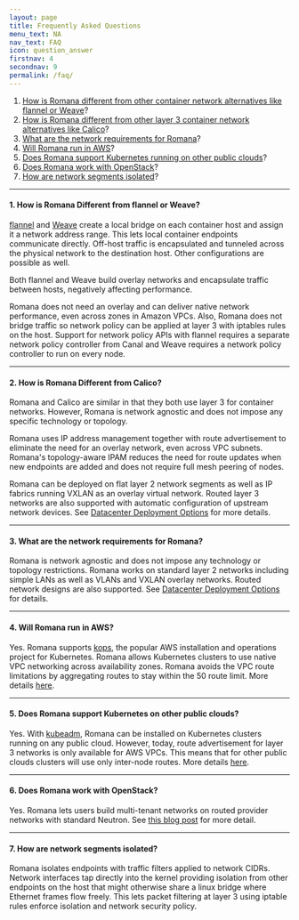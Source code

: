 ```yaml
---
layout: page
title: Frequently Asked Questions
menu_text: NA
nav_text: FAQ
icon: question_answer
firstnav: 4
secondnav: 9
permalink: /faq/
---
```


1. [How is Romana different from other container network alternatives like flannel or Weave](#how-is-romana-different-from-flannel-or-weave)?
1. [How is Romana different from other layer 3 container network alternatives like Calico](#how-is-romana-different-from-calico)?
1. [What are the network requirements for Romana](#what-are-the-network-requirements-for-romana)?
1. [Will Romana run in AWS](#will-romana-run-in-aws)?
1. [Does Romana support Kubernetes running on other public clouds](#does-romana-support-kubernetes-running-on-other-public-clouds)?
1. [Does Romana work with OpenStack](#does-romana-work-with-openstack)?
1. [How are network segments isolated](#how-are-network-segments-isolated)?

---

#### 1. How is Romana Different from flannel or Weave?

[flannel](https://coreos.com/flannel/docs/latest/) and [Weave](https://www.weave.works/products/weave-net/) create a local bridge on each container host and assign it a network address range. This lets local container endpoints communicate directly. Off-host traffic is encapsulated and tunneled across the physical network to the destination host. Other configurations are possible as well.

Both flannel and Weave build overlay networks and encapsulate traffic between hosts, negatively affecting performance.

Romana does not need an overlay and can deliver native network performance, even across zones in Amazon VPCs. Also, Romana does not bridge traffic so network policy can be applied at layer 3 with iptables rules on the host. Support for network policy APIs with flannel requires a separate network policy controller from Canal and Weave requires a network policy controller to run on every node.

---

#### 2. How is Romana Different from Calico?

Romana and Calico are similar in that they both use layer 3 for container networks. However, Romana is network agnostic and does not impose any specific technology or topology.

Romana uses IP address management together with route advertisement to eliminate the need for an overlay network, even across VPC subnets.
Romana's topology-aware IPAM reduces the need for route updates when new endpoints are added and does not require full mesh peering of nodes.

Romana can be deployed on flat layer 2 network segments as well as IP fabrics running VXLAN as an overlay virtual network. Routed layer 3 networks are also supported with automatic configuration of upstream network devices. See [Datacenter Deployment Options](/deploy_romana/datacenter/) for more details.

---

#### 3. What are the network requirements for Romana?

Romana is network agnostic and does not impose any technology or topology restrictions. Romana works on standard layer 2 networks including simple LANs as well as VLANs and VXLAN overlay networks. Routed network designs are also supported. See [Datacenter Deployment Options](/deploy_romana/datacenter/) for details.

---

#### 4. Will Romana run in AWS?

Yes. Romana supports [kops](https://github.com/kubernetes/kops), the popular AWS installation and operations project for Kubernetes. Romana allows Kubernetes clusters to use native VPC networking across availability zones. Romana avoids the VPC route limitations by aggregating routes to stay within the 50 route limit. More details [here](/deploy_romana/public_cloud/).

---

#### 5. Does Romana support Kubernetes on other public clouds?

Yes. With [kubeadm](https://kubernetes.io/docs/setup/independent/create-cluster-kubeadm/), Romana can be installed on Kubernetes clusters running on any public cloud. However, today, route advertisement for layer 3 networks is only available for AWS VPCs. This means that for other public clouds clusters will use only inter-node routes. More details [here](/deploy_romana/public_cloud/).

---

#### 6. Does Romana work with OpenStack?

Yes. Romana lets users build multi-tenant networks on routed provider networks with standard Neutron. See [this blog post](/blog/routed-provider-networks/) for more detail.

---

#### 7. How are network segments isolated?

Romana isolates endpoints with traffic filters applied to network CIDRs. Network interfaces tap directly into the kernel providing isolation from other endpoints on the host that might otherwise share a linux bridge where Ethernet frames flow freely. This lets packet filtering at layer 3 using iptable rules enforce isolation and network security policy.

